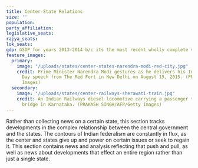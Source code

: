 ```yaml
---
title: Center-State Relations
size: ''
population: 
party_affiliation: 
legislative_seats: 
rajya_seats: 
lok_seats: 
gdp: GSDP for years 2013-2014 b/c its the most recent wholly complete version
feature_images:
  primary:
    image: "/uploads/states/center-states-narendra-modi-red-city.jpg"
    credit: Prime Minister Narendra Modi gestures as he delivers his Independence
      Day speech from The Red Fort in New Delhi on August 15, 2015. (PRAKASH SINGH/AFP/Getty
      Images)
  secondary:
    image: "/uploads/states/center-railways-sherawati-train.jpg"
    credit: An Indian Railways diesel locomotive carrying a passenger train on Sherawati
      bridge in Karnataka. (PRAKASH SINGH/AFP/Getty Images)
---
```


Rather than collecting news on a certain state, this section tracks developments in the complex relationship between the central government and the states. The contours of Indian federalism are constantly in flux, as the center and states give up and power on certain issues or seek to regain it. This section contains news and analysis reflecting that push and pull, as well as news about developments that effect an entire region rather than just a single state. 
